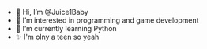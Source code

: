 - 👋 Hi, I’m @Juice1Baby
- 👀 I’m interested in programming and game development
- 🌱 I’m currently learning Python
- ✨ I'm olny a teen so yeah

<!---
Juice1Baby/Juice1Baby is a ✨ special ✨ repository because its `README.md` (this file) appears on your GitHub profile.
You can click the Preview link to take a look at your changes.
--->
